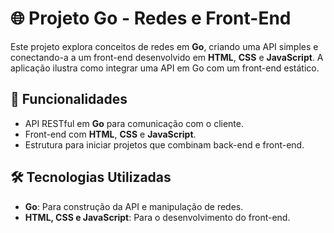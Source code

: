 # 🌐 Projeto Go - Redes e Front-End 

Este projeto explora conceitos de redes em **Go**, criando uma API simples e conectando-a a um front-end desenvolvido em **HTML**, **CSS** e **JavaScript**. A aplicação ilustra como integrar uma API em Go com um front-end estático.

## 🚀 Funcionalidades

- API RESTful em **Go** para comunicação com o cliente.
- Front-end com **HTML**, **CSS** e **JavaScript**.
- Estrutura para iniciar projetos que combinam back-end e front-end.

## 🛠️ Tecnologias Utilizadas

- **Go**: Para construção da API e manipulação de redes.
- **HTML, CSS e JavaScript**: Para o desenvolvimento do front-end.
